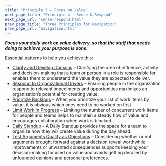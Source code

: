```yaml
---
title: "Principle 3 – Focus on Value"
next_page_title: "Principle 4 – Sense & Respond"
next_page_url: "sense-respond.html"
prev_page_title: "Three Principles for Navigation"
prev_page_url: "navigation.html"
---
```




**_Focus your daily work on value delivery, so that the stuff that needs doing to achieve your purpose is done._**

Essential patterns to help you achieve this:

-   [Clarify and Develop Domains](clarify-and-develop-domains.html) – Clarifying the area of influence, activity and decision-making that a team or person in a role is responsible for enables them to understand the value they are expected to deliver.
-   [Respond to Organizational Drivers](respond-to-organizational-drivers.html) – Ensuring people in the organization respond to relevant impediments and opportunities maximizes an organization’s potential for creating value.
-   [Prioritize Backlogs](prioritize-backlogs.html) – When you prioritize your list of work items by value, it is obvious which ones need to be worked on first. 
-   [Limit Work In Progress](limit-work-in-progress.html) – Limiting the number of concurrent work items for people and teams helps to maintain a steady flow of value and encourages collaboration when work is blocked.
-   [Daily Standup](daily-standup.html) – A Daily Standup provides the space for a team to organize how they will create value during the day ahead.
-   [Test Arguments Qualify as Objections](test-arguments-qualify-as-objections.html) – Considering whether or not arguments brought forward against a decision reveal worthwhile improvements or unwanted consequences supports keeping your decision-making focused on value and avoids getting derailed by unfounded opinions and personal preferences.

